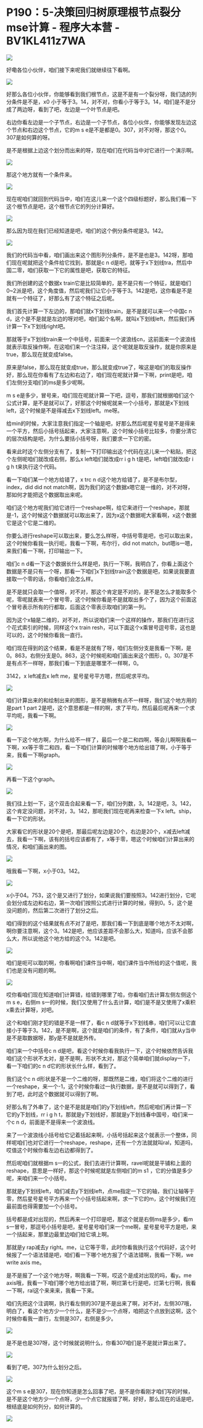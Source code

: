 # P190：5-决策回归树原理根节点裂分mse计算 - 程序大本营 - BV1KL411z7WA

![](img/6792066ce4d2e331049c0a3d37ff1978_0.png)

好嘞各位小伙伴，咱们接下来呢我们就继续往下看啊。

![](img/6792066ce4d2e331049c0a3d37ff1978_2.png)

好那么各位小伙伴，你能够看到我们根节点，这是不是有一个裂分呀，我们选的列分条件是不是，x0 小于等于3。14，对不对，你看小于等于3。14，咱们是不是分成了两边呀，看到了吧，左边是一个叶节点是吧。

右边你看左边是一个子节点，右边是一个子节点，各位小伙伴，你能够发现左边这个节点和右边这个节点，它的m s e是不是都是0。307，对不对呀，那这个0。307是如何算的呀。

是不是根据上边这个划分而出来的呀，现在咱们在代码当中对它进行一个演示啊。

![](img/6792066ce4d2e331049c0a3d37ff1978_4.png)

那这个地方就有一个条件来。

![](img/6792066ce4d2e331049c0a3d37ff1978_6.png)

现在呢咱们就回到代码当中，咱们在这儿来一个这个四级标题好，那么我们看一下这个根节点是吧，这个根节点它的列分计算好。



![](img/6792066ce4d2e331049c0a3d37ff1978_8.png)

那么因为现在我们已经知道是吧，咱们的这个例分条件呢是3。142。

![](img/6792066ce4d2e331049c0a3d37ff1978_10.png)

我们的代码当中看，咱们画出来这个图形列分条件，是不是也是3。142呀，那咱们现在呢就把这个条件给它找到，那就是c n d是吧，就等于x下划线tra，然后中国二零，咱们获取一下它的属性是吧，获取它的特征。

我们所创建的这个数据x train它是比较简单的，是不是只有一个特征，就是咱们0~2派是吧，这个角度值，然后呢我们让它小于等于3。142是吧，这你看是不是就有一个特征了，好那么有了这个特征之后呢。

我们首先计算一下左边的，那咱们就x下划线train，是不是就可以来一个中国c n d，这个是不是就是左边的呀对吧，咱们起个名啊，就叫x下划线left，然后我们再计算一下x下划线right吧。

那就等于x下划线train来一个中括号，前面来一个波浪线cn，这前面来一个波浪线就表示取反操作啊，在这咱们来一个注注释，这个呢就是取反操作，就是你原来是true，那么现在就变成false。

原来是false，那么现在就变成true，那么就变成true了，唉这是咱们的取反操作好，那么现在你看有了左边和右边了，咱们现在呢就计算一下啊，print是吧，咱们左侧分支咱们的ms是多少呢啊。

m s e是多少，冒号来，咱们现在呢就计算一下吧，逗号，那我们就根据咱们这个公式计算，是不是就可以了，好那这个时候呢就来一个小括号，那就是x下划线left，这个时候是不是得减去x下划线left。me呀。

给min的时候，大家注意我们指定一个轴是吧，好那么然后呢星号星号是不是得来一个平方，然后小括号括起来，大家注意啊，这个时候小括号比较多，你要分清它的层次结构是吧，为什么要括小括号呀，我们要求一下它的密。

看来此时这个左侧分支有了，复制一下打印输出这个代码在这儿来一个粘贴，把这个左侧呢咱们就改成右侧，那么x left咱们就改成rr i g h t是吧，left咱们就改成r i g h t来执行这个代码。

看一下咱们某一个地方给错了，x trc n d这个地方给错了，是不是布尔型，index，did did not match啊，因为我们的这个数据x嗯它是一维的，对不对呀，那如何才能把这个数据取出来呢。

咱们这个地方呢我们给它进行一个reshape啊，给它来进行一个reshape，那就是-1，这个时候这个数据就可以取出来了，因为x这个数据呢大家看啊，x这个数据它是这个它是二维的。

你要么进行reshape可以取出来，要么怎么样呀，中括号零是吧，也可以取出来，这个时候你看我一执行呃，我看一下啊，布尔行，did not match，but嗯is一嗯，来我们看一下啊，打印输出一下。

咱们c n d看一下这个数据长什么样是吧，执行一下啊，我明白了，你看上面这个数据是不是只有一个呀，那看一下咱们x下划线train这个数据是吧，如果说我要直接取一个零的话，你看咱们会怎么样。

是不是就只会取一个值呀，对不对，那这个肯定是不对的，是不是怎么才能取多个呢，零呢就表来一个冒号零，这个时候你看是不是就取出多个了，因为这个前面这个冒号表示所有的行都取，后面这个零表示取咱们的第一列。

因为这个x轴是二维的，对不对，所以说咱们来一个这样的操作，那我们在进行这个花式索引的时候，同样这个x train resh，可以下面这个x乘冒号逗号零，这也是可以的，这个时候你看我一直行。

咱们现在得到的这个结果，看是不是就有了呀，咱们左侧分支是我看一下啊，是0。863，右侧分支是0。863，这个时候呃和咱们画出来这个图形，0。307是不是有点不一样呀，那我们看一下到底是哪里不一样啊，0。

3142，x left减去x left me，星号星号平方嗯，然后呢求平均。

![](img/6792066ce4d2e331049c0a3d37ff1978_12.png)

咱们计算出来的和绘制出来的图形，是不是稍微有点不一样呀，我们这个地方用的是part 1 part 2是吧，这个意思都是一样的啊，求了平均，然后最后呢再来一个求平均呃，我看一下啊。



![](img/6792066ce4d2e331049c0a3d37ff1978_14.png)

看一下这个地方啊，为什么给不一样了，最后一个是二和四啊，等会儿啊啊我看一下啊，xx等于零二和四，看一下咱们计算的时候哪个地方给出错了啊，小于等于来，我看一下啊graph。



![](img/6792066ce4d2e331049c0a3d37ff1978_16.png)

再看一下这个graph。

![](img/6792066ce4d2e331049c0a3d37ff1978_18.png)

我们往上划一下，这个双击合起来看一下，咱们分列数，3。142是吧，3。142，这个肯定没问题，对不对，3。142，那呃我们现在呢再来检查一下x left。ship，看一下它的形状。

大家看它的形状是20个是吧，那最后呢左边是20个，右边是20个，x减去left减去，我看一下啊，该有的括号应该都有了，x等于零，嗯这个时候咱们计算出来的情况，和咱们画出来的图。



![](img/6792066ce4d2e331049c0a3d37ff1978_20.png)

哦我看一下啊，x小于03。142。

![](img/6792066ce4d2e331049c0a3d37ff1978_22.png)

x小于04。753，这个是又进行了划分，如果说我们要按照3。142进行划分，它呢会划分成左边和右边，第一次咱们按照公式进行计算的时候，得到0。5，这个是没问题的，然后第二次进行了划分之后。

咱们得到的这个结果就有点不对了是吧，那我们看一下到底是哪个地方不太对啊，啊你要注意啊，这个3。142是吧，他应该差距不会那么大，知道吗，应该不会那么大，所以说他这个地方给的这个3。142是吧。



![](img/6792066ce4d2e331049c0a3d37ff1978_24.png)

咱们是呃可以取的啊，你看啊咱们课件当中啊，咱们课件当中所给的这个值呢，我们也是没有问题的啊。

![](img/6792066ce4d2e331049c0a3d37ff1978_26.png)

哎你看咱们现在知道咱们计算错，给错到哪里了哈，你看咱们去计算左侧左侧这个m s e，右侧m s一的时候，我们又使用了什么去计算，咱们是不是又使用了x乘积x乘去计算呀，对吧。

这个和咱们刚才犯的错是不是一样了，看c n d就等于x下划线串，咱们可以让它直接小于等于3。142，是不是啊，这个就是咱们的条件，有了条件，咱们就从y当中是不是取数据呀，那y是不是就是外传。

咱们来一个中括号c n d是吧，看这个时候你看我执行一下，这个时候依然告诉我咱们这个形状不太对，是不是啊，形状不太对，那这个简单咱们就display一下，看一下咱们的c n d它的形状长什么样，看到了。

我们这个c n d形状是不是一个二维的呀，那既然是二维，咱们将这个二维的进行一个reshape，来一个-1，这个时候你看过一执行数据，是不是就可以得到了，看到了吧，此时这个数据就可以得到了啊。

好那么有了外串了，这个是不是就是咱们的y下划线left，然后呢咱们再计算一下它的y下划线，rr i g h t，那就是y下划线好，那就是y下划线春中国号，咱们来一个c n d，前面是不是得来一个波浪线。

来了一个波浪线小括号给它记着括起来啊，小括号括起来这个就表示一个整体，同样呢咱们也对它进行一个reshape，reshape，还有一个方法就就叫ral，知道吗，哎值这个时候你看左边右边都得到了。

然后呢咱们就根据m s一的公式，我们去进行计算啊，ravel呢就是平铺和上面的reshape，意思是一样好，那这个时候呢就是左侧咱们的m s1 ，它的分值是多少呢，来咱们来一个小括号。

那就是y下划线left，咱们减去y下划线left，点me指定一下它的轴，我们让轴等于零，然后星号星号平方再来一个小括号括起来啊，求一下它的m，这个时候我们在最前面也得需要加一个小括号。

括号都是成对出现的，然后再来一个打印是吧，那这个就是右侧ms是多少，看m s一冒号，那逗号小括号是吧，星号星号咱们来一个me啊，星号星号平方是吧，来一个括起来，那里边最里边咱们给它填上啊。

那就是y rap减去y right。me，让它等于零，此时你看我执行这个代码好，这个时候报了一个语法错是吧，咱们看一下哪个地方报了个语法错啊，我看一下啊，we write axis me。

是不是报了一个这个地方呀，啊我看一下啊，哎这个是成对出现的吗，看y。me axis哦，我看一下咱们哪个地方给出错了啊，啊烂第七行是吧，烂第七行啊，我看一下啊，ral这个来来来，我看一下来。

咱们先把这个注调啊，执行看左侧的307是不是出来了啊，对不对，左侧307哦，明白了，看这个地方少一个什么，是不是少一个点呀，咱把这个点放到这啊，这个时候你看我一直行，左侧是307，右侧是多少。



![](img/6792066ce4d2e331049c0a3d37ff1978_28.png)

是不是也是307呀，这个时候就说明什么，你看307咱们是不是就计算出来了。

![](img/6792066ce4d2e331049c0a3d37ff1978_30.png)

看到了吧，307为什么划分之后。

![](img/6792066ce4d2e331049c0a3d37ff1978_32.png)

这个m s e是307，现在你知道是怎么回事了吧，是不是你看刚才咱们写的时候，是不是这个地方少一个点呀，少一个点它就报错了啊，好好，那么现在的话是吧，根结底是如何列分，如何计算的。



![](img/6792066ce4d2e331049c0a3d37ff1978_34.png)